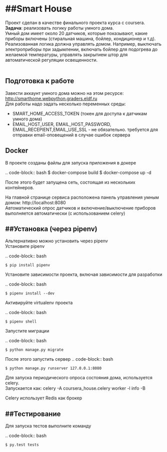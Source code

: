 ##Smart House
==============
Проект сделан в качестве финального проекта курса с coursera.<br>
<strong>Задача</strong>: реализовать логику работы умного дома. <br>
Умный дом имеет около 20 датчиков, которые показывают, какие приборы включены (стиральная машина, бойлер, кондиционер и т.д). 
Реализованная логика должна управлять домом. Например, выключать электроприборы при задымлении, включать бойлер для подогрева до желаемой температуры, управлять закрытием штор для автоматической регуляции освещенности.
<br><br> 

## Подготовка к работе
Завести аккаунт умного дома можно на этом ресурсе: http://smarthome.webpython.graders.eldf.ru<br>
Для работы надо задать несколько переменных среды:
- SMART_HOME_ACCESS_TOKEN (токен для доступа к датчикам умного дома)
- EMAIL_HOST_USER, EMAIL_HOST_PASSWORD, EMAIL_RECEPIENT,EMAIL_USE_SSL - не обязательно. требуется для отправки email-оповещений в случае ошибок сервера

## Docker
В проекте созданы файлы для запуска приложения в докере

.. code-block:: bash
    $ docker-compose build
    $ docker-compose up -d


После этого будет запущена сеть, состоящая из нескольких контейнеров. 

На главной странице сервиса расположена панель управления умным домом: http://localhost:8080<br>
Автоматический опрос датчиков и включение/выключение приборов выполняется автоматически (с использованием celery)


##Установка (через pipenv)
---------
Альтернативно можно установить через pipenv<br>
Установите pipenv

.. code-block:: bash

    $ pip install pipenv


Установите зависимости проекта, включая зависимости для разработки

.. code-block:: bash

    $ pipenv install --dev

Активируйте virtualenv проекта

.. code-block:: bash

    $ pipenv shell

Запустите миграции

.. code-block:: bash

    $ python manage.py migrate

После этого запустить сервер
.. code-block:: bash

    $ python manage.py runserver 127.0.0.1:8080


Для запуска периодического опроса состояния дома, используется celery.<br> 
Запускается как: celery -A coursera_house.celery worker -l info -B

Celery использует Redis как брокер

##Тестирование
------------
Для запуска тестов выполните команду

.. code-block:: bash

    $ py.test tests
